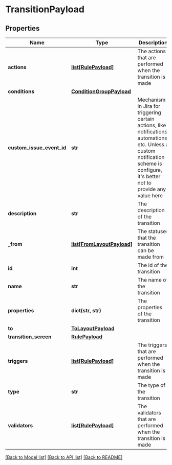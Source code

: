 # TransitionPayload

## Properties
Name | Type | Description | Notes
------------ | ------------- | ------------- | -------------
**actions** | [**list[RulePayload]**](RulePayload.md) | The actions that are performed when the transition is made | [optional] 
**conditions** | [**ConditionGroupPayload**](ConditionGroupPayload.md) |  | [optional] 
**custom_issue_event_id** | **str** | Mechanism in Jira for triggering certain actions, like notifications, automations, etc. Unless a custom notification scheme is configure, it&#x27;s better not to provide any value here | [optional] 
**description** | **str** | The description of the transition | [optional] 
**_from** | [**list[FromLayoutPayload]**](FromLayoutPayload.md) | The statuses that the transition can be made from | [optional] 
**id** | **int** | The id of the transition | [optional] 
**name** | **str** | The name of the transition | [optional] 
**properties** | **dict(str, str)** | The properties of the transition | [optional] 
**to** | [**ToLayoutPayload**](ToLayoutPayload.md) |  | [optional] 
**transition_screen** | [**RulePayload**](RulePayload.md) |  | [optional] 
**triggers** | [**list[RulePayload]**](RulePayload.md) | The triggers that are performed when the transition is made | [optional] 
**type** | **str** | The type of the transition | [optional] 
**validators** | [**list[RulePayload]**](RulePayload.md) | The validators that are performed when the transition is made | [optional] 

[[Back to Model list]](../README.md#documentation-for-models) [[Back to API list]](../README.md#documentation-for-api-endpoints) [[Back to README]](../README.md)

